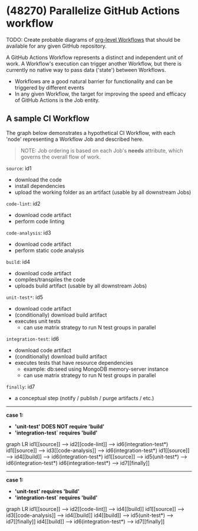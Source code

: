 # (48270) Parallelize GitHub Actions workflow

TODO: Create probable diagrams of [org-level Workflows](https://docs.github.com/en/actions/learn-github-actions/sharing-workflows-with-your-organization) that should be available for any given GitHub repository.

A GitHub Actions Workflow represents a distinct and independent unit of work. A Workflow's execution can trigger another Workflow, but there is currently no native way to pass data ('state') between Workflows.

* Workflows are a good natural barrier for functionality and can be triggered by different events
* In any given Workflow, the target for improving the speed and efficacy of GitHub Actions is the Job entity.

## A sample CI Workflow

The graph below demonstrates a hypothetical CI Workflow, with each 'node' representing a Workflow Job and described here.

> NOTE: Job ordering is based on each Job's __needs__ attribute, which governs the overall flow of work.

`source`: id1
  - download the code
  - install dependencies
  - upload the working folder as an artifact (usable by all downstream Jobs)

`code-lint`: id2
  - download code artifact
  - perform code linting

`code-analysis`: id3
  - download code artifact
  - perform static code analysis

`build`: id4
  - download code artifact
  - compiles/transpiles the code
  - uploads build artifact (usable by all downstream Jobs)

`unit-test*`: id5
  - download code artifact
  - (conditionally) download build artifact
  - executes unit tests
    - can use matrix strategy to run N test groups in parallel

`integration-test`: id6
  - download code artifact
  - (conditionally) download build artifact
  - executes tests that have resource dependencies
    - example: db:seed using MongoDB memory-server instance
    - can use matrix strategy to run N test groups in parallel

`finally`: id7
  - a conceptual step (notify / publish / purge artifacts / etc.)

<!DOCTYPE html>
<html lang="en">
   <head>
	 <script src="https://cdnjs.cloudflare.com/ajax/libs/mermaid/8.0.0/mermaid.min.js"></script>
    </head>
<body>
<hr />
<div>
  <b> case 1:
    <ul>
      <li>'unit-test' DOES NOT require 'build'</li>
      <li>'integration-test` requires 'build'</li>
    </ul>
  </b>
  <div class="mermaid">
  graph LR
    id1[[source]] --> id2[[code-lint]] --> id6(integration-test*)
    id1[[source]] --> id3[[code-analysis]] --> id6(integration-test*)
    id1[[source]] --> id4[[build]] --> id6(integration-test*)
    id1[[source]] --> id5(unit-test*) --> id6(integration-test*)
    id6(integration-test*) --> id7[[finally]]
  </div>
</div>
<hr />
<div>
  <b> case 1:
    <ul>
      <li>'unit-test' requires 'build'</li>
      <li>'integration-test` requires 'build'</li>
    </ul>
  </b>
  <div class="mermaid">
  graph LR
    id1[[source]] --> id2[[code-lint]] --> id4[[build]]
    id1[[source]] --> id3[[code-analysis]] --> id4[[build]]
    id4[[build]] --> id5(unit-test*) --> id7[[finally]]
    id4[[build]] --> id6(integration-test*) --> id7[[finally]]
  </div>
</div>
</body>
<script>
var config = {
    startOnLoad:true,
    theme: 'forest',
    flowchart:{
            useMaxWidth:false,
            htmlLabels:true
        }
};
mermaid.initialize(config);
window.mermaid.init(undefined, document.querySelectorAll('.language-mermaid'));
</script>
</html>
